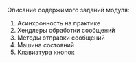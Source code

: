 Описание содержимого заданий модуля:
1. Асинхронность на практике
2. Хендлеры обработки сообщений
3. Методы отправки сообщений
4. Машина состояний
5. Клавиатура кнопок
